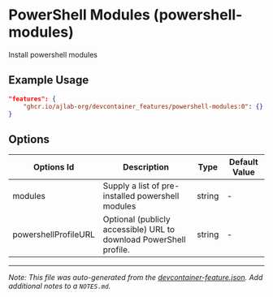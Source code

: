
# PowerShell Modules (powershell-modules)

Install powershell modules

## Example Usage

```json
"features": {
    "ghcr.io/ajlab-org/devcontainer_features/powershell-modules:0": {}
}
```

## Options

| Options Id | Description | Type | Default Value |
|-----|-----|-----|-----|
| modules | Supply a list of pre-installed powershell modules | string | - |
| powershellProfileURL | Optional (publicly accessible) URL to download PowerShell profile. | string | - |



---

_Note: This file was auto-generated from the [devcontainer-feature.json](https://github.com/ajlab-org/devcontainer_features/blob/main/src/powershell-modules/devcontainer-feature.json).  Add additional notes to a `NOTES.md`._
